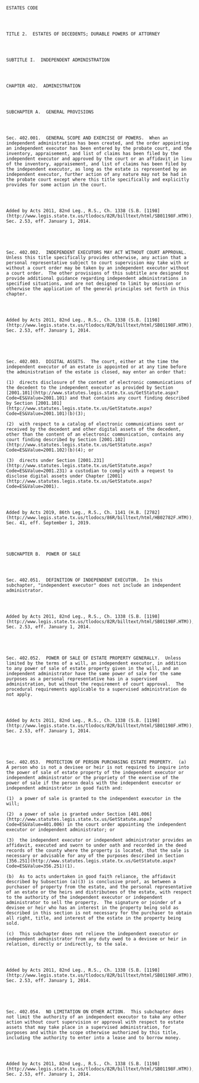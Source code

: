 ﻿
    
    
    	
    					
    
    
    ESTATES CODE
    
      
    
    
    TITLE 2.  ESTATES OF DECEDENTS; DURABLE POWERS OF ATTORNEY
    
      
    
    
    SUBTITLE I.  INDEPENDENT ADMINISTRATION
    
      
    
    
    CHAPTER 402.  ADMINISTRATION
    
      
    
    
    SUBCHAPTER A.  GENERAL PROVISIONS
    
      
    
    
    Sec. 402.001.  GENERAL SCOPE AND EXERCISE OF POWERS.  When an independent administration has been created, and the order appointing an independent executor has been entered by the probate court, and the inventory, appraisement, and list of claims has been filed by the independent executor and approved by the court or an affidavit in lieu of the inventory, appraisement, and list of claims has been filed by the independent executor, as long as the estate is represented by an independent executor, further action of any nature may not be had in the probate court except where this title specifically and explicitly provides for some action in the court.
    
    
    
    
    Added by Acts 2011, 82nd Leg., R.S., Ch. 1338 (S.B. [1198](http://www.legis.state.tx.us/tlodocs/82R/billtext/html/SB01198F.HTM)), Sec. 2.53, eff. January 1, 2014.
    
    
    
    
    
    Sec. 402.002.  INDEPENDENT EXECUTORS MAY ACT WITHOUT COURT APPROVAL.  Unless this title specifically provides otherwise, any action that a personal representative subject to court supervision may take with or without a court order may be taken by an independent executor without a court order.  The other provisions of this subtitle are designed to provide additional guidance regarding independent administrations in specified situations, and are not designed to limit by omission or otherwise the application of the general principles set forth in this chapter.
    
    
    
    
    Added by Acts 2011, 82nd Leg., R.S., Ch. 1338 (S.B. [1198](http://www.legis.state.tx.us/tlodocs/82R/billtext/html/SB01198F.HTM)), Sec. 2.53, eff. January 1, 2014.
    
    
    
    
    
    Sec. 402.003.  DIGITAL ASSETS.  The court, either at the time the independent executor of an estate is appointed or at any time before the administration of the estate is closed, may enter an order that:
    
    (1)  directs disclosure of the content of electronic communications of the decedent to the independent executor as provided by Section [2001.101](http://www.statutes.legis.state.tx.us/GetStatute.aspx?Code=ES&Value=2001.101) and that contains any court finding described by Section [2001.101](http://www.statutes.legis.state.tx.us/GetStatute.aspx?Code=ES&Value=2001.101)(b)(3);
    
    (2)  with respect to a catalog of electronic communications sent or received by the decedent and other digital assets of the decedent, other than the content of an electronic communication, contains any court finding described by Section [2001.102](http://www.statutes.legis.state.tx.us/GetStatute.aspx?Code=ES&Value=2001.102)(b)(4); or
    
    (3)  directs under Section [2001.231](http://www.statutes.legis.state.tx.us/GetStatute.aspx?Code=ES&Value=2001.231) a custodian to comply with a request to disclose digital assets under Chapter [2001](http://www.statutes.legis.state.tx.us/GetStatute.aspx?Code=ES&Value=2001).
    
    
    
    
    Added by Acts 2019, 86th Leg., R.S., Ch. 1141 (H.B. [2782](http://www.legis.state.tx.us/tlodocs/86R/billtext/html/HB02782F.HTM)), Sec. 41, eff. September 1, 2019.
    
    
    
    
    
    SUBCHAPTER B.  POWER OF SALE
    
      
    
    
    Sec. 402.051.  DEFINITION OF INDEPENDENT EXECUTOR.  In this subchapter, "independent executor" does not include an independent administrator.
    
    
    
    
    Added by Acts 2011, 82nd Leg., R.S., Ch. 1338 (S.B. [1198](http://www.legis.state.tx.us/tlodocs/82R/billtext/html/SB01198F.HTM)), Sec. 2.53, eff. January 1, 2014.
    
    
    
    
    
    Sec. 402.052.  POWER OF SALE OF ESTATE PROPERTY GENERALLY.  Unless limited by the terms of a will, an independent executor, in addition to any power of sale of estate property given in the will, and an independent administrator have the same power of sale for the same purposes as a personal representative has in a supervised administration, but without the requirement of court approval.  The procedural requirements applicable to a supervised administration do not apply.
    
    
    
    
    Added by Acts 2011, 82nd Leg., R.S., Ch. 1338 (S.B. [1198](http://www.legis.state.tx.us/tlodocs/82R/billtext/html/SB01198F.HTM)), Sec. 2.53, eff. January 1, 2014.
    
    
    
    
    
    Sec. 402.053.  PROTECTION OF PERSON PURCHASING ESTATE PROPERTY.  (a)  A person who is not a devisee or heir is not required to inquire into the power of sale of estate property of the independent executor or independent administrator or the propriety of the exercise of the power of sale if the person deals with the independent executor or independent administrator in good faith and:
    
    (1)  a power of sale is granted to the independent executor in the will;
    
    (2)  a power of sale is granted under Section [401.006](http://www.statutes.legis.state.tx.us/GetStatute.aspx?Code=ES&Value=401.006) in the court order appointing the independent executor or independent administrator; or
    
    (3)  the independent executor or independent administrator provides an affidavit, executed and sworn to under oath and recorded in the deed records of the county where the property is located, that the sale is necessary or advisable for any of the purposes described in Section [356.251](http://www.statutes.legis.state.tx.us/GetStatute.aspx?Code=ES&Value=356.251)(1).
    
    (b)  As to acts undertaken in good faith reliance, the affidavit described by Subsection (a)(3) is conclusive proof, as between a purchaser of property from the estate, and the personal representative of an estate or the heirs and distributees of the estate, with respect to the authority of the independent executor or independent administrator to sell the property.  The signature or joinder of a devisee or heir who has an interest in the property being sold as described in this section is not necessary for the purchaser to obtain all right, title, and interest of the estate in the property being sold.
    
    (c)  This subchapter does not relieve the independent executor or independent administrator from any duty owed to a devisee or heir in relation, directly or indirectly, to the sale.
    
    
    
    
    Added by Acts 2011, 82nd Leg., R.S., Ch. 1338 (S.B. [1198](http://www.legis.state.tx.us/tlodocs/82R/billtext/html/SB01198F.HTM)), Sec. 2.53, eff. January 1, 2014.
    
    
    
    
    
    Sec. 402.054.  NO LIMITATION ON OTHER ACTION.  This subchapter does not limit the authority of an independent executor to take any other action without court supervision or approval with respect to estate assets that may take place in a supervised administration, for purposes and within the scope otherwise authorized by this title, including the authority to enter into a lease and to borrow money.
    
    
    
    
    Added by Acts 2011, 82nd Leg., R.S., Ch. 1338 (S.B. [1198](http://www.legis.state.tx.us/tlodocs/82R/billtext/html/SB01198F.HTM)), Sec. 2.53, eff. January 1, 2014.
    
    
    
    
    				
